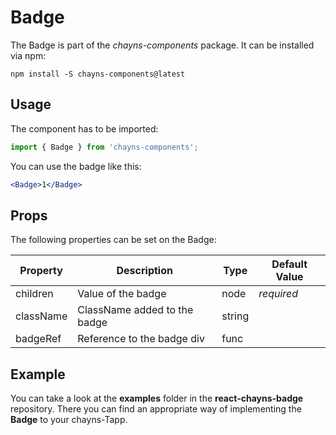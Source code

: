 # Badge #

The Badge is part of the *chayns-components* package. It can be installed via npm:

    npm install -S chayns-components@latest

## Usage ##

The component has to be imported:

```jsx harmony
import { Badge } from 'chayns-components';
```

You can use the badge like this:

```jsx harmony
<Badge>1</Badge>
```


## Props ##

The following properties can be set on the Badge:

| Property   | Description                                                                                         | Type   | Default Value |
|------------|-----------------------------------------------------------------------------------------------------|--------|---------------|
| children   | Value of the badge                                                                                  | node   | *required*    |
| className  | ClassName added to the badge                                                                        | string |               |
| badgeRef   | Reference to the badge div                                                                          | func   |               |


## Example ##

You can take a look at the **examples** folder in the **react-chayns-badge** repository. There you can find an appropriate way of implementing the **Badge** to your chayns-Tapp.
